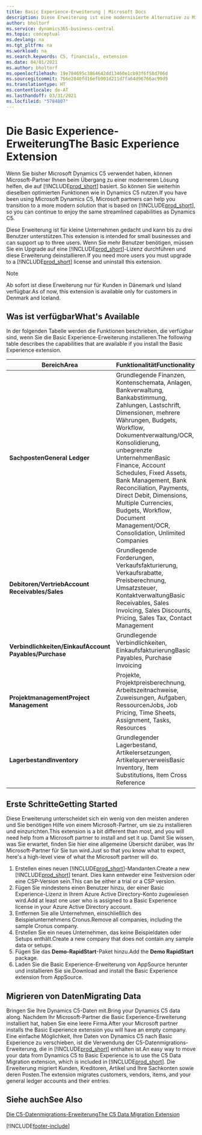 ```yaml
---
title: Basic Experience-Erweiterung | Microsoft Docs
description: Diese Erweiterung ist eine modernisierte Alternative zu Microsoft Dynamics C5.
author: bholtorf
ms.service: dynamics365-business-central
ms.topic: conceptual
ms.devlang: na
ms.tgt_pltfrm: na
ms.workload: na
ms.search.keywords: C5, financials, extension
ms.date: 04/01/2021
ms.author: bholtorf
ms.openlocfilehash: 19e784695c3864642dd13460e1cb93f6f58d706d
ms.sourcegitcommit: 766e2840fd16efb901d211d7fa64d96766ac99d9
ms.translationtype: HT
ms.contentlocale: de-AT
ms.lasthandoff: 03/31/2021
ms.locfileid: "5784807"
---
```

# <a name="the-basic-experience-extension"></a><span data-ttu-id="99562-103">Die Basic Experience-Erweiterung</span><span class="sxs-lookup"><span data-stu-id="99562-103">The Basic Experience Extension</span></span>
<span data-ttu-id="99562-104">Wenn Sie bisher Microsoft Dynamics C5 verwendet haben, können Microsoft-Partner Ihnen beim Übergang zu einer moderneren Lösung helfen, die auf [!INCLUDE[prod_short](includes/prod_short.md)] basiert. So können Sie weiterhin dieselben optimierten Funktionen wie in Dynamics C5 nutzen.</span><span class="sxs-lookup"><span data-stu-id="99562-104">If you have been using Microsoft Dynamics C5, Microsoft partners can help you transition to a more modern solution that is based on [!INCLUDE[prod_short](includes/prod_short.md)], so you can continue to enjoy the same streamlined capabilities as Dynamics C5.</span></span>

<span data-ttu-id="99562-105">Diese Erweiterung ist für kleine Unternehmen gedacht und kann bis zu drei Benutzer unterstützen.</span><span class="sxs-lookup"><span data-stu-id="99562-105">This extension is intended for small businesses and can support up to three users.</span></span> <span data-ttu-id="99562-106">Wenn Sie mehr Benutzer benötigen, müssen Sie ein Upgrade auf eine [!INCLUDE[prod_short](includes/prod_short.md)]-Lizenz durchführen und diese Erweiterung deinstallieren.</span><span class="sxs-lookup"><span data-stu-id="99562-106">If you need more users you must upgrade to a [!INCLUDE[prod_short](includes/prod_short.md)] license and uninstall this extension.</span></span>

> [!NOTE]
> <span data-ttu-id="99562-107">Ab sofort ist diese Erweiterung nur für Kunden in Dänemark und Island verfügbar.</span><span class="sxs-lookup"><span data-stu-id="99562-107">As of now, this extension is available only for customers in Denmark and Iceland.</span></span> 

## <a name="whats-available"></a><span data-ttu-id="99562-108">Was ist verfügbar</span><span class="sxs-lookup"><span data-stu-id="99562-108">What's Available</span></span>
<span data-ttu-id="99562-109">In der folgenden Tabelle werden die Funktionen beschrieben, die verfügbar sind, wenn Sie die Basic Experience-Erweiterung installieren.</span><span class="sxs-lookup"><span data-stu-id="99562-109">The following table describes the capabilities that are available if you install the Basic Experience extension.</span></span>

|<span data-ttu-id="99562-110">Bereich</span><span class="sxs-lookup"><span data-stu-id="99562-110">Area</span></span>  |<span data-ttu-id="99562-111">Funktionalität</span><span class="sxs-lookup"><span data-stu-id="99562-111">Functionality</span></span>  |
|---------|---------|
|<span data-ttu-id="99562-112">**Sachposten**</span><span class="sxs-lookup"><span data-stu-id="99562-112">**General Ledger**</span></span> |<span data-ttu-id="99562-113">Grundlegende Finanzen, Kontenschemata, Anlagen, Bankverwaltung, Bankabstimmung, Zahlungen, Lastschrift, Dimensionen, mehrere Währungen, Budgets, Workflow, Dokumentverwaltung/OCR, Konsolidierung, unbegrenzte Unternehmen</span><span class="sxs-lookup"><span data-stu-id="99562-113">Basic Finance, Account Schedules, Fixed Assets, Bank Management, Bank Reconciliation, Payments, Direct Debit, Dimensions, Multiple Currencies, Budgets, Workflow, Document Management/OCR, Consolidation, Unlimited Companies</span></span>|
|<span data-ttu-id="99562-114">**Debitoren/Vertrieb**</span><span class="sxs-lookup"><span data-stu-id="99562-114">**Account Receivables/Sales**</span></span> |<span data-ttu-id="99562-115">Grundlegende Forderungen, Verkaufsfakturierung, Verkaufsrabatte, Preisberechnung, Umsatzsteuer, Kontaktverwaltung</span><span class="sxs-lookup"><span data-stu-id="99562-115">Basic Receivables, Sales Invoicing, Sales Discounts, Pricing, Sales Tax, Contact Management</span></span> |
|<span data-ttu-id="99562-116">**Verbindlichkeiten/Einkauf**</span><span class="sxs-lookup"><span data-stu-id="99562-116">**Account Payables/Purchase**</span></span> |<span data-ttu-id="99562-117">Grundlegende Verbindlichkeiten, Einkaufsfakturierung</span><span class="sxs-lookup"><span data-stu-id="99562-117">Basic Payables, Purchase Invoicing</span></span> |
|<span data-ttu-id="99562-118">**Projektmanagement**</span><span class="sxs-lookup"><span data-stu-id="99562-118">**Project Management**</span></span> |<span data-ttu-id="99562-119">Projekte, Projektpreisberechnung, Arbeitszeitnachweise, Zuweisungen, Aufgaben, Ressourcen</span><span class="sxs-lookup"><span data-stu-id="99562-119">Jobs, Job Pricing, Time Sheets, Assignment, Tasks, Resources</span></span> |
|<span data-ttu-id="99562-120">**Lagerbestand**</span><span class="sxs-lookup"><span data-stu-id="99562-120">**Inventory**</span></span> |<span data-ttu-id="99562-121">Grundlegender Lagerbestand, Artikelersetzungen, Artikelquerverweis</span><span class="sxs-lookup"><span data-stu-id="99562-121">Basic Inventory, Item Substitutions, Item Cross Reference</span></span> |

## <a name="getting-started"></a><span data-ttu-id="99562-122">Erste Schritte</span><span class="sxs-lookup"><span data-stu-id="99562-122">Getting Started</span></span>
<span data-ttu-id="99562-123">Diese Erweiterung unterscheidet sich ein wenig von den meisten anderen und Sie benötigen Hilfe von einem Microsoft-Partner, um sie zu installieren und einzurichten.</span><span class="sxs-lookup"><span data-stu-id="99562-123">This extension is a bit different than most, and you will need help from a Microsoft partner to install and set it up.</span></span> <span data-ttu-id="99562-124">Damit Sie wissen, was Sie erwartet, finden Sie hier eine allgemeine Übersicht darüber, was Ihr Microsoft-Partner für Sie tun wird.</span><span class="sxs-lookup"><span data-stu-id="99562-124">Just so that you know what to expect, here's a high-level view of what the Microsoft partner will do.</span></span>

1. <span data-ttu-id="99562-125">Erstellen eines neuen [!INCLUDE[prod_short](includes/prod_short.md)]-Mandanten.</span><span class="sxs-lookup"><span data-stu-id="99562-125">Create a new [!INCLUDE[prod_short](includes/prod_short.md)] tenant.</span></span> <span data-ttu-id="99562-126">Dies kann entweder eine Testversion oder eine CSP-Version sein.</span><span class="sxs-lookup"><span data-stu-id="99562-126">This can be either a trial or a CSP version.</span></span>
2. <span data-ttu-id="99562-127">Fügen Sie mindestens einen Benutzer hinzu, der einer Basic Experience-Lizenz in Ihrem Azure Active Directory-Konto zugewiesen wird.</span><span class="sxs-lookup"><span data-stu-id="99562-127">Add at least one user who is assigned to a Basic Experience license in your Azure Active Directory account.</span></span>
3. <span data-ttu-id="99562-128">Entfernen Sie alle Unternehmen, einschließlich des Beispielunternehmens Cronus.</span><span class="sxs-lookup"><span data-stu-id="99562-128">Remove all companies, including the sample Cronus company.</span></span>
4. <span data-ttu-id="99562-129">Erstellen Sie ein neues Unternehmen, das keine Beispieldaten oder Setups enthält.</span><span class="sxs-lookup"><span data-stu-id="99562-129">Create a new company that does not contain any sample data or setups.</span></span>
5. <span data-ttu-id="99562-130">Fügen Sie das **Demo-RapidStart**-Paket hinzu.</span><span class="sxs-lookup"><span data-stu-id="99562-130">Add the **Demo RapidStart** package.</span></span> <!--what does the pockage contain?-->
6. <span data-ttu-id="99562-131">Laden Sie die Basic Experience-Erweiterung von AppSource herunter und installieren Sie sie.</span><span class="sxs-lookup"><span data-stu-id="99562-131">Download and install the Basic Experience extension from AppSource.</span></span>

## <a name="migrating-data"></a><span data-ttu-id="99562-132">Migrieren von Daten</span><span class="sxs-lookup"><span data-stu-id="99562-132">Migrating Data</span></span>
<span data-ttu-id="99562-133">Bringen Sie Ihre Dynamics C5-Daten mit.</span><span class="sxs-lookup"><span data-stu-id="99562-133">Bring your Dynamics C5 data along.</span></span> <span data-ttu-id="99562-134">Nachdem Ihr Microsoft-Partner die Basic Experience-Erweiterung installiert hat, haben Sie eine leere Firma.</span><span class="sxs-lookup"><span data-stu-id="99562-134">After your Microsoft partner installs the Basic Experience extension you will have an empty company.</span></span> <span data-ttu-id="99562-135">Eine einfache Möglichkeit, Ihre Daten von Dynamics C5 nach Basic Experience zu verschieben, ist die Verwendung der C5-Datenmigrations-Erweiterung, die in [!INCLUDE[prod_short](includes/prod_short.md)] enthalten ist.</span><span class="sxs-lookup"><span data-stu-id="99562-135">An easy way to move your data from Dynamics C5 to Basic Experience is to use the C5 Data Migration extension, which is included in [!INCLUDE[prod_short](includes/prod_short.md)].</span></span> <span data-ttu-id="99562-136">Die Erweiterung migriert Kunden, Kreditoren, Artikel und Ihre Sachkonten sowie deren Posten.</span><span class="sxs-lookup"><span data-stu-id="99562-136">The extension migrates customers, vendors, items, and your general ledger accounts and their entries.</span></span>

## <a name="see-also"></a><span data-ttu-id="99562-137">Siehe auch</span><span class="sxs-lookup"><span data-stu-id="99562-137">See Also</span></span>
[<span data-ttu-id="99562-138">Die C5-Datenmigrations-Erweiterung</span><span class="sxs-lookup"><span data-stu-id="99562-138">The C5 Data Migration Extension</span></span>](ui-extensions-c5-data-migration.md)

[!INCLUDE[footer-include](includes/footer-banner.md)]